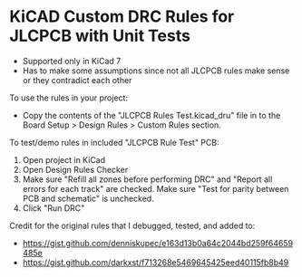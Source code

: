 # KiCAD Custom DRC Rules for JLCPCB with Unit Tests

- Supported only in KiCad 7
- Has to make some assumptions since not all JLCPCB rules make sense or they contradict each other

To use the rules in your project:
- Copy the contents of the "JLCPCB Rules Test.kicad_dru" file in to the Board Setup > Design Rules > Custom Rules section.

To test/demo rules in included "JLCPCB Rule Test" PCB:
1) Open project in KiCad
2) Open Design Rules Checker
3) Make sure "Refill all zones before performing DRC" and "Report all errors for each track" are checked. Make sure "Test for parity between PCB and schematic" is unchecked.
4) Click "Run DRC"

Credit for the original rules that I debugged, tested, and added to:
- https://gist.github.com/denniskupec/e163d13b0a64c2044bd259f64659485e
- https://gist.github.com/darkxst/f713268e5469645425eed40115fb8b49
